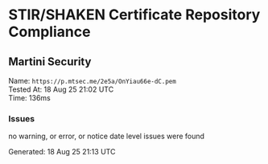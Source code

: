 # STIR/SHAKEN Certificate Repository Compliance

## Martini Security

Name: `https://p.mtsec.me/2e5a/OnYiau66e-dC.pem`\
Tested At: 18 Aug 25 21:02 UTC\
Time: 136ms

### Issues

no warning, or error, or notice date level issues were found

Generated: 18 Aug 25 21:13 UTC